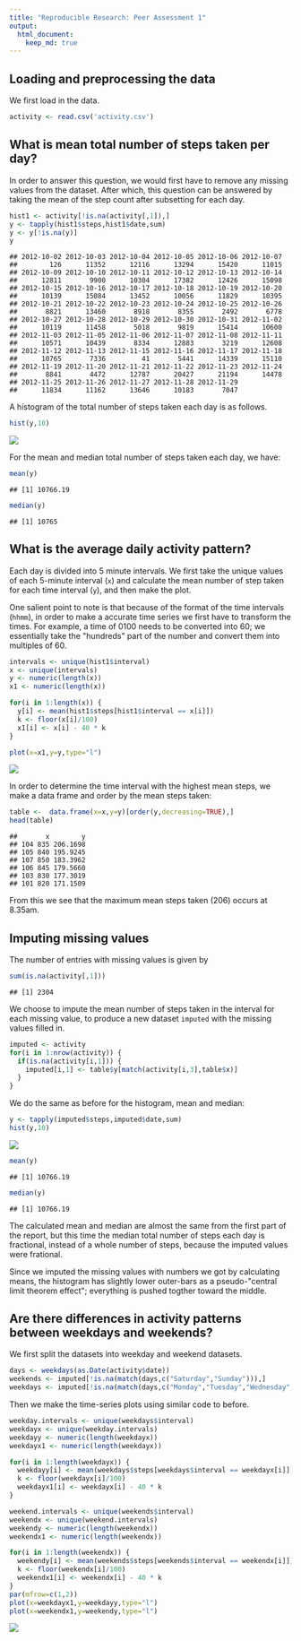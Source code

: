 ```yaml
---
title: "Reproducible Research: Peer Assessment 1"
output: 
  html_document:
    keep_md: true
---
```



## Loading and preprocessing the data
We first load in the data.

```r
activity <- read.csv('activity.csv')
```


## What is mean total number of steps taken per day?
In order to answer this question, we would first have to remove any missing values from the dataset. After which, this question can be answered by taking the mean of the step count after subsetting for each day.


```r
hist1 <- activity[!is.na(activity[,1]),]
y <- tapply(hist1$steps,hist1$date,sum)
y <- y[!is.na(y)]
y
```

```
## 2012-10-02 2012-10-03 2012-10-04 2012-10-05 2012-10-06 2012-10-07 
##        126      11352      12116      13294      15420      11015 
## 2012-10-09 2012-10-10 2012-10-11 2012-10-12 2012-10-13 2012-10-14 
##      12811       9900      10304      17382      12426      15098 
## 2012-10-15 2012-10-16 2012-10-17 2012-10-18 2012-10-19 2012-10-20 
##      10139      15084      13452      10056      11829      10395 
## 2012-10-21 2012-10-22 2012-10-23 2012-10-24 2012-10-25 2012-10-26 
##       8821      13460       8918       8355       2492       6778 
## 2012-10-27 2012-10-28 2012-10-29 2012-10-30 2012-10-31 2012-11-02 
##      10119      11458       5018       9819      15414      10600 
## 2012-11-03 2012-11-05 2012-11-06 2012-11-07 2012-11-08 2012-11-11 
##      10571      10439       8334      12883       3219      12608 
## 2012-11-12 2012-11-13 2012-11-15 2012-11-16 2012-11-17 2012-11-18 
##      10765       7336         41       5441      14339      15110 
## 2012-11-19 2012-11-20 2012-11-21 2012-11-22 2012-11-23 2012-11-24 
##       8841       4472      12787      20427      21194      14478 
## 2012-11-25 2012-11-26 2012-11-27 2012-11-28 2012-11-29 
##      11834      11162      13646      10183       7047
```

A histogram of the total number of steps taken each day is as follows.


```r
hist(y,10)
```

![](PA1_template_files/figure-html/unnamed-chunk-3-1.png)<!-- -->

For the mean and median total number of steps taken each day, we have:


```r
mean(y)
```

```
## [1] 10766.19
```

```r
median(y)
```

```
## [1] 10765
```


## What is the average daily activity pattern?

Each day is divided into 5 minute intervals. We first take the unique values of each 5-minute interval (`x`) and calculate the mean number of step taken for each time interval (`y`), and then make the plot.

One salient point to note is that because of the format of the time intervals (`hhmm`), in order to make a accurate time series we first have to transform the times. For example, a time of 0100 needs to be converted into 60; we essentially take the "hundreds" part of the number and convert them into multiples of 60.


```r
intervals <- unique(hist1$interval)
x <- unique(intervals)
y <- numeric(length(x))
x1 <- numeric(length(x))

for(i in 1:length(x)) {
  y[i] <- mean(hist1$steps[hist1$interval == x[i]])
  k <- floor(x[i]/100)
  x1[i] <- x[i] - 40 * k
}

plot(x=x1,y=y,type="l")
```

![](PA1_template_files/figure-html/unnamed-chunk-5-1.png)<!-- -->

In order to determine the time interval with the highest mean steps, we make a data frame and order by the mean steps taken:


```r
table <-  data.frame(x=x,y=y)[order(y,decreasing=TRUE),]
head(table)
```

```
##       x        y
## 104 835 206.1698
## 105 840 195.9245
## 107 850 183.3962
## 106 845 179.5660
## 103 830 177.3019
## 101 820 171.1509
```

From this we see that the maximum mean steps taken (206) occurs at 8.35am.

## Imputing missing values

The number of entries with missing values is given by


```r
sum(is.na(activity[,1]))
```

```
## [1] 2304
```

We choose to impute the mean number of steps taken in the interval for each missing value, to produce a new dataset `imputed` with the missing values filled in.


```r
imputed <- activity
for(i in 1:nrow(activity)) {
  if(is.na(activity[i,1])) {
    imputed[i,1] <- table$y[match(activity[i,3],table$x)]
  }
}
```


We do the same as before for the histogram, mean and median:


```r
y <- tapply(imputed$steps,imputed$date,sum)
hist(y,10)
```

![](PA1_template_files/figure-html/unnamed-chunk-9-1.png)<!-- -->

```r
mean(y)
```

```
## [1] 10766.19
```

```r
median(y)
```

```
## [1] 10766.19
```

The calculated mean and median are almost the same from the first part of the report, but this time the  median total number of steps each day is fractional, instead of a whole number of steps, because the imputed values were frational.

Since we imputed the missing values with numbers we got by calculating means, the histogram has slightly lower outer-bars as a pseudo-"central limit theorem effect"; everything is pushed togther toward the middle.

## Are there differences in activity patterns between weekdays and weekends?

We first split the datasets into weekday and weekend datasets.


```r
days <- weekdays(as.Date(activity$date))
weekends <- imputed[!is.na(match(days,c("Saturday","Sunday"))),] 
weekdays <- imputed[!is.na(match(days,c("Monday","Tuesday","Wednesday","Thursday","Friday"))),] 
```

Then we make the time-series plots using similar code to before.


```r
weekday.intervals <- unique(weekdays$interval)
weekdayx <- unique(weekday.intervals)
weekdayy <- numeric(length(weekdayx))
weekdayx1 <- numeric(length(weekdayx))

for(i in 1:length(weekdayx)) {
  weekdayy[i] <- mean(weekdays$steps[weekdays$interval == weekdayx[i]])
  k <- floor(weekdayx[i]/100)
  weekdayx1[i] <- weekdayx[i] - 40 * k
}

weekend.intervals <- unique(weekends$interval)
weekendx <- unique(weekend.intervals)
weekendy <- numeric(length(weekendx))
weekendx1 <- numeric(length(weekendx))

for(i in 1:length(weekendx)) {
  weekendy[i] <- mean(weekends$steps[weekends$interval == weekendx[i]])
  k <- floor(weekendx[i]/100)
  weekendx1[i] <- weekendx[i] - 40 * k
}
par(mfrow=c(1,2))
plot(x=weekdayx1,y=weekdayy,type="l")
plot(x=weekendx1,y=weekendy,type="l")
```

![](PA1_template_files/figure-html/unnamed-chunk-11-1.png)<!-- -->
